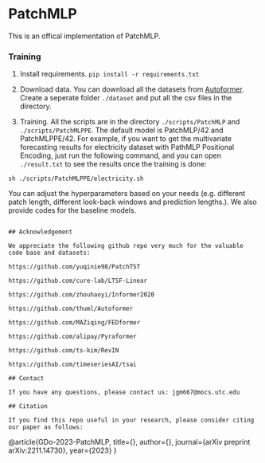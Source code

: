 # PatchMLP 

This is an offical implementation of PatchMLP.




### Training

1. Install requirements. ```pip install -r requirements.txt```

2. Download data. You can download all the datasets from [Autoformer](https://drive.google.com/drive/folders/1ZOYpTUa82_jCcxIdTmyr0LXQfvaM9vIy). Create a seperate folder ```./dataset``` and put all the csv files in the directory.

3. Training. All the scripts are in the directory ```./scripts/PatchMLP``` and ```./scripts/PatchMLPPE```. The default model is PatchMLP/42 and PatchMLPPE/42. For example, if you want to get the multivariate forecasting results for electricity dataset with PathMLP Positional Encoding, just run the following command, and you can open ```./result.txt``` to see the results once the training is done:
```
sh ./scripts/PatchMLPPE/electricity.sh
```

You can adjust the hyperparameters based on your needs (e.g. different patch length, different look-back windows and prediction lengths.). We also provide codes for the baseline models.


```

## Acknowledgement

We appreciate the following github repo very much for the valuable code base and datasets:

https://github.com/yuqinie98/PatchTST

https://github.com/cure-lab/LTSF-Linear

https://github.com/zhouhaoyi/Informer2020

https://github.com/thuml/Autoformer

https://github.com/MAZiqing/FEDformer

https://github.com/alipay/Pyraformer

https://github.com/ts-kim/RevIN

https://github.com/timeseriesAI/tsai

## Contact

If you have any questions, please contact us: jgm667@mocs.utc.edu 

## Citation

If you find this repo useful in your research, please consider citing our paper as follows:

```
@article{GDo-2023-PatchMLP,
  title={},
  author={},
  journal={arXiv preprint arXiv:2211.14730},
  year={2023}
}
```

